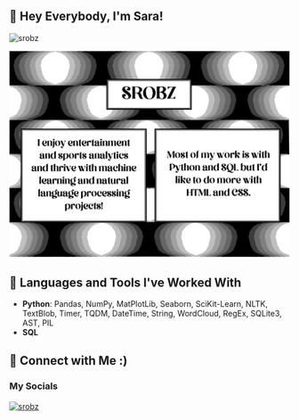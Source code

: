 ## 🐶 Hey Everybody, I'm Sara!

<p align="left"> <img src="https://komarev.com/ghpvc/?username=srobz&label=Profile%20views&color=0e75b6&style=flat" alt="srobz" /> </p>

<img src="https://raw.githubusercontent.com/srobz/srobz/main/githubpage.png">


## 🐶 Languages and Tools I've Worked With

* **Python**: Pandas, NumPy, MatPlotLib, Seaborn, SciKit-Learn, NLTK, TextBlob, Timer, TQDM, DateTime, String, WordCloud, RegEx, SQLite3, AST, PIL
* **SQL**




 
## 🐶 Connect with Me :)

<h3 align="left">My Socials</h3>
<p align="left">
<a href="https://twitter.com/DataSciSrobz" target="blank"><img align="center" src="https://raw.githubusercontent.com/rahuldkjain/github-profile-readme-generator/master/src/images/icons/Social/twitter.svg" alt="srobz" height="30" width="40" /></a>


<!--
**srobz/srobz** is a ✨ _special_ ✨ repository because its `README.md` (this file) appears on your GitHub profile.

Here are some ideas to get you started:

- 🔭 I’m currently working on ...
- 🌱 I’m currently learning ...
- 👯 I’m looking to collaborate on ...
- 🤔 I’m looking for help with ...
- 💬 Ask me about ...
- 📫 How to reach me: ...
- 😄 Pronouns: ...
- ⚡ Fun fact: ...
-->
